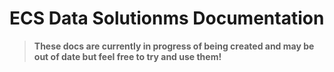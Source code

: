 # ECS Data Solutionms Documentation

> **These docs are currently in progress of being created and may be out of date but feel free to try and use them!**